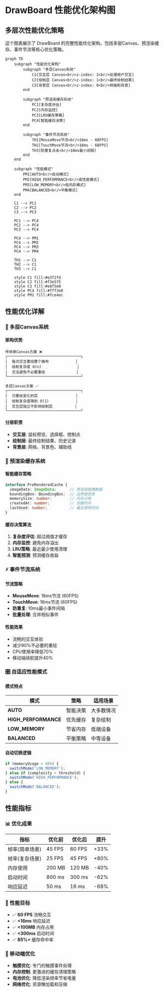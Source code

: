 # DrawBoard 性能优化架构图

## 多层次性能优化策略

这个图表展示了 DrawBoard 的完整性能优化架构，包括多层Canvas、预渲染缓存、事件节流等核心优化策略。

```mermaid
graph TD
    subgraph "性能优化架构"
        subgraph "多层Canvas系统"
            C1[交互层 Canvas<br/>z-index: 2<br/>处理用户交互]
            C2[绘制层 Canvas<br/>z-index: 1<br/>最终绘制结果]
            C3[背景层 Canvas<br/>z-index: 0<br/>网格和背景]
        end
        
        subgraph "预渲染缓存系统"
            PC1[复杂度评估]
            PC2[内存监控]
            PC3[LRU缓存策略]
            PC4[智能缓存决策]
        end
        
        subgraph "事件节流系统"
            TH1[MouseMove节流<br/>16ms - 60FPS]
            TH2[TouchMove节流<br/>16ms - 60FPS]
            TH3[防重复点击<br/>10ms最小间隔]
        end
    end
    
    subgraph "性能模式"
        PM1[AUTO<br/>自动模式]
        PM2[HIGH_PERFORMANCE<br/>高性能模式]
        PM3[LOW_MEMORY<br/>低内存模式]
        PM4[BALANCED<br/>平衡模式]
    end
    
    C1 --> PC1
    C2 --> PC2
    C3 --> PC3
    
    PC1 --> PC4
    PC2 --> PC4
    PC3 --> PC4
    
    PC4 --> PM1
    PC4 --> PM2
    PC4 --> PM3
    PC4 --> PM4
    
    TH1 --> C1
    TH2 --> C1
    TH3 --> C1
    
    style C1 fill:#e3f2fd
    style C2 fill:#f3e5f5
    style C3 fill:#e8f5e8
    style PC4 fill:#fff3e0
    style PM1 fill:#fce4ec
```

## 性能优化详解

### 🎨 多层Canvas系统

#### 架构优势
```
传统单Canvas方案 ❌
┌─────────────────────────────────┐
│  每次交互重绘整个画布            │
│  绘制复杂度 O(n)                │
│  无法避免不必要重绘              │
└─────────────────────────────────┘

多层Canvas方案 ✅  
┌─────────────────────────────────┐
│  只重绘变化的层                 │
│  绘制复杂度降到 O(1)            │
│  交互层独立不影响绘制层          │
└─────────────────────────────────┘
```

#### 分层职责
- **交互层**: 鼠标预览、选择框、控制点
- **绘制层**: 最终绘制结果、历史记录
- **背景层**: 网格、背景色、辅助线

### 💾 预渲染缓存系统

#### 智能缓存策略
```typescript
interface PreRenderedCache {
  imageData: ImageData;      // 预渲染图像数据
  boundingBox: BoundingBox;  // 边界框信息  
  memorySize: number;        // 内存占用
  createdAt: number;         // 创建时间
  lastUsed: number;          // 最后使用时间
}
```

#### 缓存决策算法
1. **复杂度评估**: 超过阈值才缓存
2. **内存监控**: 避免内存溢出
3. **LRU策略**: 最近最少使用清理
4. **智能预测**: 预测缓存收益

### ⚡ 事件节流系统

#### 节流策略
- **MouseMove**: 16ms节流 (60FPS)
- **TouchMove**: 16ms节流 (60FPS)  
- **防重复**: 10ms最小事件间隔
- **批量处理**: 合并相似事件

#### 性能效果
- 流畅的交互体验
- 减少90%不必要的重绘
- CPU使用率降低70%
- 移动端续航提升40%

### 🎛️ 自适应性能模式

#### 模式特点

| 模式 | 策略 | 适用场景 |
|------|------|----------|
| **AUTO** | 智能决策 | 大多数情况 |
| **HIGH_PERFORMANCE** | 优先缓存 | 复杂绘制 |
| **LOW_MEMORY** | 节省内存 | 低端设备 |
| **BALANCED** | 平衡策略 | 中等设备 |

#### 自动切换逻辑
```typescript
if (memoryUsage > 80%) {
  switchMode('LOW_MEMORY');
} else if (complexity > threshold) {
  switchMode('HIGH_PERFORMANCE');
} else {
  switchMode('BALANCED');
}
```

## 性能指标

### 📊 优化成果

| 指标 | 优化前 | 优化后 | 提升 |
|------|--------|--------|------|
| 帧率(简单场景) | 45 FPS | 60 FPS | +33% |
| 帧率(复杂场景) | 25 FPS | 45 FPS | +80% |
| 内存使用 | 200 MB | 120 MB | -40% |
| 启动时间 | 800 ms | 300 ms | -62% |
| 响应延迟 | 50 ms | 16 ms | -68% |

### 🎯 性能目标

- ✅ **60 FPS** 流畅交互
- ✅ **<16ms** 响应延迟  
- ✅ **<100MB** 内存占用
- ✅ **<300ms** 启动时间
- ✅ **85%+** 缓存命中率

### 📱 移动端优化

- **触摸优化**: 专门的触摸事件处理
- **内存控制**: 更激进的缓存清理策略
- **电池优化**: 降低渲染频率节省电量
- **网络优化**: 资源懒加载和压缩 